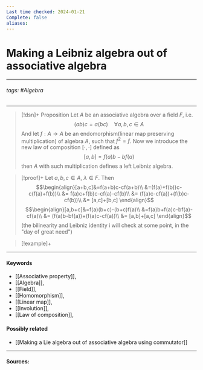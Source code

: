 ```yaml
---
Last time checked: 2024-01-21
Complete: false
aliases:
---
```

# Making a Leibniz algebra out of associative algebra
***
###### tags: #Algebra 
***
>[!dsn]+ Proposition
>Let $A$ be an associative algebra over a field $F$, i.e.
>$$(ab)c=a(bc)\quad\forall a,b,c\in A$$
>And let $f:A\to A$ be an endomorphism(linear map preserving multiplication) of algebra $A$, such that $f^{2}=f$. Now we introduce the new law of composition $[\cdot,\cdot]$ defined as 
>$$[a,b]=f(a)b-bf(a)$$
>then $A$ with such multiplication defines a left Leibniz algebra. 

>[!proof]+
>Let $a,b,c\in A$, $\lambda\in F$. Then
>$$\begin{align}[a+b,c]&=f(a+b)c-cf(a+b)\\ &=(f(a)+f(b))c-c(f(a)+f(b))\\ &= f(a)c+f(b)c-cf(a)-cf(b)\\ &= (f(a)c-cf(a))+(f(b)c-cf(b))\\ &= [a,c]+[b,c] \end{align}$$
>$$\begin{align}[a,b+c]&=f(a)(b+c)-(b+c)f(a)\\ &=f(a)b+f(a)c-bf(a)-cf(a)\\ &= (f(a)b-bf(a))+(f(a)c-cf(a))\\ &= [a,b]+[a,c] \end{align}$$
>(the bilinearity and Leibniz identity i will check at some point, in the "day of great need")

>[!example]+
>
***
#### Keywords
- [[Associative property]],
- [[Algebra]],
- [[Field]],
- [[Homomorphism]],
- [[Linear map]],
- [[Involution]],
- [[Law of composition]],
#### Possibly related
- [[Making a Lie algebra out of associative algebra using commutator]]
***
#### Sources: